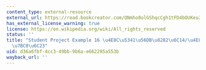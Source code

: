 ```yaml
---
content_type: external-resource
external_url: https://read.bookcreator.com/QNmho8olGShqcCgh1tFD4bOUKeu2/NTPuzvyXQLevdUM3GDVJOQ/8zLCuY9HT5i7eh3cmivX6Q
has_external_license_warning: true
license: https://en.wikipedia.org/wiki/All_rights_reserved
status: ''
title: "Student Project Example 16 \u4E8C\u5341\u56DB\u8282\u6C14/\u4E8C\u5341\u56DB\
  \u7BC0\u6C23"
uid: d36a6fbf-4cc3-49bb-9b6a-e662285a553b
wayback_url: ''
---
```

